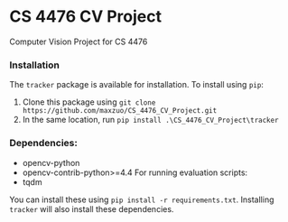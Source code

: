 # CS 4476 CV Project
Computer Vision Project for CS 4476


### Installation
The `tracker` package is available for installation. To install using `pip`:
1. Clone this package using `git clone https://github.com/maxzuo/CS_4476_CV_Project.git`
2. In the same location, run `pip install .\CS_4476_CV_Project\tracker`

### Dependencies:
* opencv-python
* opencv-contrib-python>=4.4
For running evaluation scripts:
* tqdm

You can install these using `pip install -r requirements.txt`. Installing `tracker` will also install these dependencies.